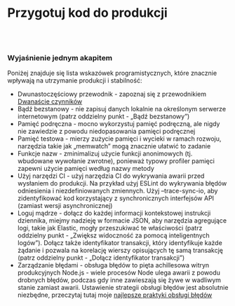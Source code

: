 # Przygotuj kod do produkcji

<br/><br/>

### Wyjaśnienie jednym akapitem

Poniżej znajduje się lista wskazówek programistycznych, które znacznie wpływają na utrzymanie produkcji i stabilność:

* Dwunastoczęściowy przewodnik - zapoznaj się z przewodnikiem [Dwanaście czynników](https://12factor.net/)
* Bądź bezstanowy - nie zapisuj danych lokalnie na określonym serwerze internetowym (patrz oddzielny punkt - „Bądź bezstanowy”)
* Pamięć podręczna - mocno wykorzystuj pamięć podręczną, ale nigdy nie zawiedzie z powodu niedopasowania pamięci podręcznej
* Pamięć testowa - mierzy zużycie pamięci i wycieki w ramach rozwoju, narzędzia takie jak „memwatch” mogą znacznie ułatwić to zadanie
* Funkcje nazw - zminimalizuj użycie funkcji anonimowych (tj. wbudowane wywołanie zwrotne), ponieważ typowy profiler pamięci zapewni użycie pamięci według nazwy metody
* Użyj narzędzi CI - użyj narzędzia CI do wykrywania awarii przed wysłaniem do produkcji. Na przykład użyj ESLint do wykrywania błędów odniesienia i niezdefiniowanych zmiennych. Użyj –trace-sync-io, aby zidentyfikować kod korzystający z synchronicznych interfejsów API (zamiast wersji asynchronicznej)
* Loguj mądrze - dołącz do każdej informacji kontekstowej instrukcji dziennika, miejmy nadzieję w formacie JSON, aby narzędzia agregujące logi, takie jak Elastic, mogły przeszukiwać te właściwości (patrz oddzielny punkt - „Zwiększ widoczność za pomocą inteligentnych logów”). Dołącz także identyfikator transakcji, który identyfikuje każde żądanie i pozwala na korelację wierszy opisujących tę samą transakcję (patrz oddzielny punkt - „Dołącz identyfikator transakcji”)
* Zarządzanie błędami - obsługa błędów to pięta achillesowa witryn produkcyjnych Node.js - wiele procesów Node ulega awarii z powodu drobnych błędów, podczas gdy inne zawieszają się żywe w wadliwym stanie zamiast awarii. Ustawienie strategii obsługi błędów jest absolutnie niezbędne, przeczytaj tutaj moje [najlepsze praktyki obsługi błędów](http://goldbergyoni.com/checklist-best-practices-of-node-js-error-handling/)
